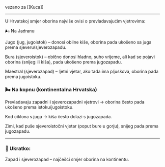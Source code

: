 vezano za [[Kuca]]
___

U Hrvatskoj smjer oborina najviše ovisi o prevladavajućim vjetrovima:

🌬️ Na Jadranu

Jugo (jug, jugoistok) – donosi obilne kiše, oborina pada ukošeno sa juga prema sjeveru/sjeverozapadu.

Bura (sjeveroistok) – obično donosi hladno, suho vrijeme, ali kad se pojavi oborina (snijeg ili kiša), pada ukošeno prema jugozapadu.

Maestral (sjeverozapad) – ljetni vjetar, ako tada ima pljuskova, oborina pada prema jugoistoku.


### 🌬️ Na kopnu (kontinentalna Hrvatska)

Prevladavaju zapadni i sjeverozapadni vjetrovi → oborina često pada ukošeno prema istoku/jugoistoku.

Kod ciklona s juga → kiša često dolazi s jugozapada.

Zimi, kad puše sjeveroistočni vjetar (poput bure u gorju), snijeg pada prema jugozapadu.

___
### 📌 Ukratko:

Zapad i sjeverozapad – najčešći smjer oborina na kontinentu.
